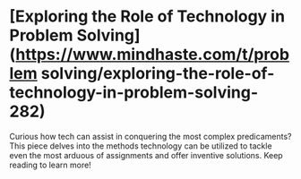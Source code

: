 
# [Exploring the Role of Technology in Problem Solving](https://www.mindhaste.com/t/problem solving/exploring-the-role-of-technology-in-problem-solving-282)

Curious how tech can assist in conquering the most complex predicaments? This piece delves into the methods technology can be utilized to tackle even the most arduous of assignments and offer inventive solutions. Keep reading to learn more!
    